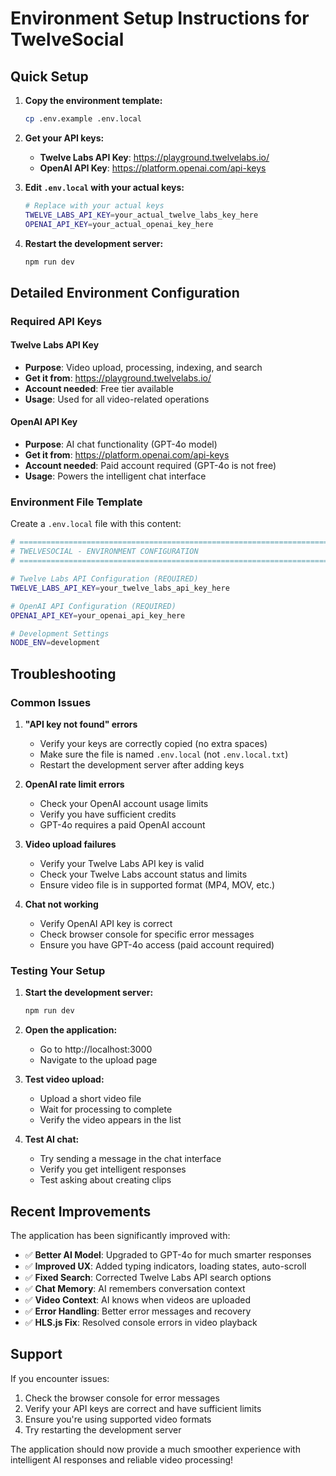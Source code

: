 # Environment Setup Instructions for TwelveSocial

## Quick Setup

1. **Copy the environment template:**
   ```bash
   cp .env.example .env.local
   ```

2. **Get your API keys:**
   - **Twelve Labs API Key**: https://playground.twelvelabs.io/
   - **OpenAI API Key**: https://platform.openai.com/api-keys

3. **Edit `.env.local` with your actual keys:**
   ```bash
   # Replace with your actual keys
   TWELVE_LABS_API_KEY=your_actual_twelve_labs_key_here
   OPENAI_API_KEY=your_actual_openai_key_here
   ```

4. **Restart the development server:**
   ```bash
   npm run dev
   ```

## Detailed Environment Configuration

### Required API Keys

#### Twelve Labs API Key
- **Purpose**: Video upload, processing, indexing, and search
- **Get it from**: https://playground.twelvelabs.io/
- **Account needed**: Free tier available
- **Usage**: Used for all video-related operations

#### OpenAI API Key  
- **Purpose**: AI chat functionality (GPT-4o model)
- **Get it from**: https://platform.openai.com/api-keys
- **Account needed**: Paid account required (GPT-4o is not free)
- **Usage**: Powers the intelligent chat interface

### Environment File Template

Create a `.env.local` file with this content:

```bash
# =============================================================================
# TWELVESOCIAL - ENVIRONMENT CONFIGURATION
# =============================================================================

# Twelve Labs API Configuration (REQUIRED)
TWELVE_LABS_API_KEY=your_twelve_labs_api_key_here

# OpenAI API Configuration (REQUIRED)
OPENAI_API_KEY=your_openai_api_key_here

# Development Settings
NODE_ENV=development
```

## Troubleshooting

### Common Issues

1. **"API key not found" errors**
   - Verify your keys are correctly copied (no extra spaces)
   - Make sure the file is named `.env.local` (not `.env.local.txt`)
   - Restart the development server after adding keys

2. **OpenAI rate limit errors**
   - Check your OpenAI account usage limits
   - Verify you have sufficient credits
   - GPT-4o requires a paid OpenAI account

3. **Video upload failures**
   - Verify your Twelve Labs API key is valid
   - Check your Twelve Labs account status and limits
   - Ensure video file is in supported format (MP4, MOV, etc.)

4. **Chat not working**
   - Verify OpenAI API key is correct
   - Check browser console for specific error messages
   - Ensure you have GPT-4o access (paid account required)

### Testing Your Setup

1. **Start the development server:**
   ```bash
   npm run dev
   ```

2. **Open the application:**
   - Go to http://localhost:3000
   - Navigate to the upload page

3. **Test video upload:**
   - Upload a short video file
   - Wait for processing to complete
   - Verify the video appears in the list

4. **Test AI chat:**
   - Try sending a message in the chat interface
   - Verify you get intelligent responses
   - Test asking about creating clips

## Recent Improvements

The application has been significantly improved with:

- ✅ **Better AI Model**: Upgraded to GPT-4o for much smarter responses
- ✅ **Improved UX**: Added typing indicators, loading states, auto-scroll
- ✅ **Fixed Search**: Corrected Twelve Labs API search options
- ✅ **Chat Memory**: AI remembers conversation context
- ✅ **Video Context**: AI knows when videos are uploaded
- ✅ **Error Handling**: Better error messages and recovery
- ✅ **HLS.js Fix**: Resolved console errors in video playback

## Support

If you encounter issues:

1. Check the browser console for error messages
2. Verify your API keys are correct and have sufficient limits
3. Ensure you're using supported video formats
4. Try restarting the development server

The application should now provide a much smoother experience with intelligent AI responses and reliable video processing! 